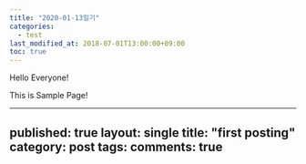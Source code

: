 ```yaml
---
title: "2020-01-13일기"
categories: 
  - test
last_modified_at: 2018-07-01T13:00:00+09:00
toc: true
---
```


Hello Everyone!

This is Sample Page!

---
published: true
layout: single
title: "first posting"
category: post
tags:
comments: true
---
